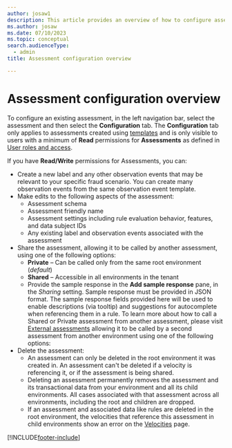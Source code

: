 ```yaml
---
author: josaw1
description: This article provides an overview of how to configure assessments in Fraud Protection.
ms.author: josaw
ms.date: 07/10/2023
ms.topic: conceptual
search.audienceType:
  - admin
title: Assessment configuration overview

---
```


# Assessment configuration overview

To configure an existing assessment, in the left navigation bar, select the assessment and then select the **Configuration** tab. The **Configuration** tab only applies to assessments created using [templates](assessment-create-new.md#template) and is only visible to users with a minimum of **Read** permissions for **Assessments** as defined in [User roles and access](user-roles-access.md).

If you have **Read/Write** permissions for Assessments, you can:

- Create a new label and any other observation events that may be relevant to your specific fraud scenario. You can create many observation events from the same observation event template.
- Make edits to the following aspects of the assessment:
  - Assessment schema
  - Assessment friendly name
  - Assessment settings including rule evaluation behavior, features, and data subject IDs
  - Any existing label and observation events associated with the assessment
- Share the assessment, allowing it to be called by another assessment, using one of the following options:
  - **Private** – Can be called only from the same root environment (_default_)
  - **Shared** – Accessible in all environments in the tenant
  - Provide the sample response in the **Add sample response** pane, in the *Sharing* setting. Sample response must be provided in JSON format. The sample response fields provided here will be used to enable descriptions (via tooltip) and suggestions for autocomplete when referencing them in a rule.  To learn more about how to call a Shared or Private assessment from another assessment, please visit [External assessments](external-assessments.md)
allowing it to be called by a second assessment from another environment using one of the following options:
- Delete the assessment:
  - An assessment can only be deleted in the root environment it was created in. An assessment can't be deleted if a velocity is referencing it, or if the assessment is being shared.
  - Deleting an assessment permanently removes the assessment and its transactional data from your environment and all its child environments. All cases associated with that assessment across all environments, including the root and children are dropped.
  - If an assessment and associated data like rules are deleted in the root environment, the velocities that reference this assessment in child environments show an error on the [Velocities](velocities.md) page. 


[!INCLUDE[footer-include](includes/footer-banner.md)]
